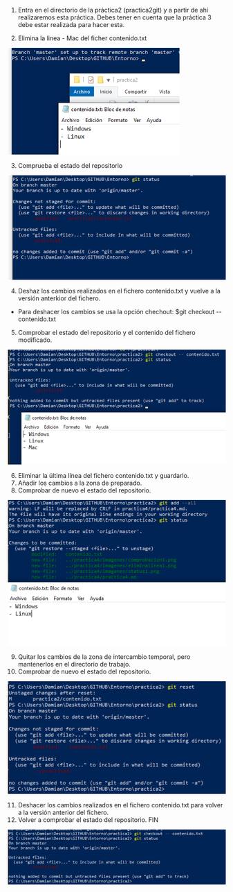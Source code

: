 1. Entra en el directorio de la práctica2 (practica2git) y a partir de ahí realizaremos esta práctica. Debes tener en cuenta que la práctica 3 debe estar realizada para hacer esta.

2. Elimina la linea - Mac del ficher contenido.txt

![](imagenes/eliminalinea1.png)

3. Comprueba el estado del repositorio

![](imagenes/status1.png)

4. Deshaz los cambios realizados en el fichero contenido.txt y vuelve a la versión anterkior del fichero.

- Para deshacer los cambios se usa la opción chechout:
$git checkout -- contenido.txt

5. Comprobar el estado del repositorio y el contenido del fichero modificado.

![](imagenes/comprobacion1.png)

6. Eliminar la última línea del fichero contenido.txt y guardarlo.
7. Añadir los cambios a la zona de preparado.
8. Comprobar de nuevo el estado del repositorio.

![](imagenes/preparado1.png)

9. Quitar los cambios de la zona de intercambio temporal, pero mantenerlos en el directorio de trabajo.
10. Comprobar de nuevo el estado del repositorio.

![](imagenes/reset1.png)

11. Deshacer los cambios realizados en el fichero contenido.txt para volver a la versión anterior del fichero.
12. Volver a comprobar el estado del repositorio. FIN

![](imagenes/versionanterior1.png)













